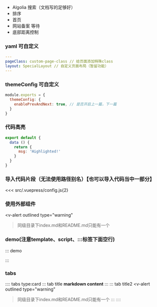 - Algolia 搜索（文档写的足够好）
- 排序
- 首页
- 网站备案 等待
- 底部距离控制
### yaml 可自定义
```yaml
---
pageClass: custom-page-class // 给页面添加特殊class
layout: SpecialLayout // 自定义页面布局（暂留功能）
---
```
### themeConfig 可自定义
```js
module.exports = {
  themeConfig: {
    enablePrevAndNext: true, // 是否开启上一篇，下一篇
  }
}
```

### 代码高亮
``` js {4,5}
export default {
  data () {
    return {
      msg: 'Highlighted!'
    }
  }
}
```
### 导入代码片段（无法使用路径别名）【也可以导入代码当中一部分】
<<< src/.vuepress/config.js{2}

### 使用外部组件
<v-alert
  outlined
  type="warning"
>同级目录下index.md和README.md只能有一个</v-alert>

### demo(注意template、script、:::标签下面空行)
::: demo
<template>
  <button @click="onClick">Click me!</button>
</template>

<script>
export default {
  methods: {
    onClick: () => { window.alert(1) },
  },
}
</script>

<style>
button {
  color: blue;
}
</style>
:::

### tabs
:::: tabs type:card
::: tab title
__markdown content__
:::
::: tab title2
<v-alert
  outlined
  type="warning"
>同级目录下index.md和README.md只能有一个</v-alert>
:::
::::

